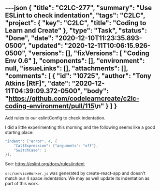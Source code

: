 ---json
{
  "title": "C2LC-277",
  "summary": "Use ESLint to check indentation",
  "tags": "C2LC",
  "project": {
    "key": "C2LC",
    "title": "Coding to Learn and Create"
  },
  "type": "Task",
  "status": "Done",
  "date": "2020-12-10T11:23:35.893-0500",
  "updated": "2020-12-11T10:06:15.926-0500",
  "versions": [],
  "fixVersions": [
    "Coding Env 0.6"
  ],
  "components": [],
  "environment": null,
  "issueLinks": [],
  "attachments": [],
  "comments": [
    {
      "id": "10725",
      "author": "Tony Atkins [RtF]",
      "date": "2020-12-11T04:39:09.372-0500",
      "body": "<https://github.com/codelearncreate/c2lc-coding-environment/pull/115>\n"
    }
  ]
}
---
Add rules to our eslintConfig to check indentation.

I did a little experimenting this morning and the following seems like a good starting place:

```java
"indent": ["error", 4, {
    "CallExpression": {"arguments": "off"},
    "SwitchCase": 1
}],
```

See: <https://eslint.org/docs/rules/indent>

`src/serviceWorker.js` was generated by create-react-app and doesn't match our 4 space indentation. We may as well update its indentation as part of this work.

        